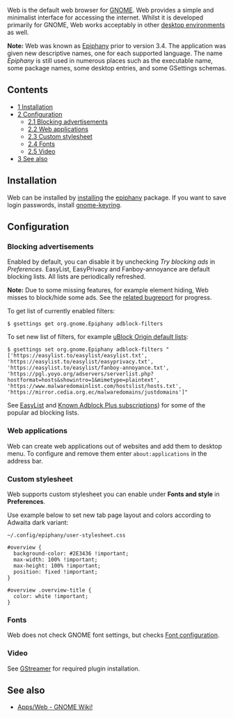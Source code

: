 Web is the default web browser for [GNOME](/index.php/GNOME "GNOME"). Web provides a simple and minimalist interface for accessing the internet. Whilst it is developed primarily for GNOME, Web works acceptably in other [desktop environments](/index.php/Desktop_environments "Desktop environments") as well.

**Note:** Web was known as [Epiphany](http://projects.gnome.org/epiphany/) prior to version 3.4\. The application was given new descriptive names, one for each supported language. The name *Epiphany* is still used in numerous places such as the executable name, some package names, some desktop entries, and some GSettings schemas.

## Contents

*   [1 Installation](#Installation)
*   [2 Configuration](#Configuration)
    *   [2.1 Blocking advertisements](#Blocking_advertisements)
    *   [2.2 Web applications](#Web_applications)
    *   [2.3 Custom stylesheet](#Custom_stylesheet)
    *   [2.4 Fonts](#Fonts)
    *   [2.5 Video](#Video)
*   [3 See also](#See_also)

## Installation

Web can be installed by [installing](/index.php/Install "Install") the [epiphany](https://www.archlinux.org/packages/?name=epiphany) package. If you want to save login passwords, install [gnome-keyring](https://www.archlinux.org/packages/?name=gnome-keyring).

## Configuration

### Blocking advertisements

Enabled by default, you can disable it by unchecking *Try blocking ads* in *Preferences*. EasyList, EasyPrivacy and Fanboy-annoyance are default blocking lists. All lists are periodically refreshed.

**Note:** Due to some missing features, for example element hiding, Web misses to block/hide some ads. See the [related bugreport](https://gitlab.gnome.org/GNOME/epiphany/issues/288) for progress.

To get list of currently enabled filters:

```
$ gsettings get org.gnome.Epiphany adblock-filters

```

To set new list of filters, for example [uBlock Origin default lists](https://github.com/gorhill/uBlock/wiki/Blocking-mode:-easy-mode):

```
$ gsettings set org.gnome.Epiphany adblock-filters "['https://easylist.to/easylist/easylist.txt', 'https://easylist.to/easylist/easyprivacy.txt', 'https://easylist.to/easylist/fanboy-annoyance.txt', 'https://pgl.yoyo.org/adservers/serverlist.php?hostformat=hosts&showintro=1&mimetype=plaintext', 'https://www.malwaredomainlist.com/hostslist/hosts.txt', 'https://mirror.cedia.org.ec/malwaredomains/justdomains']"

```

See [EasyList](https://easylist.to/) and [Known Adblock Plus subscriptions](https://adblockplus.org/en/subscriptions)) for some of the popular ad blocking lists.

### Web applications

Web can create web applications out of websites and add them to desktop menu. To configure and remove them enter `about:applications` in the address bar.

### Custom stylesheet

Web supports custom stylesheet you can enable under **Fonts and style** in **Preferences**.

Use example below to set new tab page layout and colors according to Adwaita dark variant:

 `~/.config/epiphany/user-stylesheet.css` 
```
#overview {
  background-color: #2E3436 !important;
  max-width: 100% !important;
  max-height: 100% !important;
  position: fixed !important;
}

#overview .overview-title {
  color: white !important;
}

```

### Fonts

Web does not check GNOME font settings, but checks [Font configuration](/index.php/Font_configuration "Font configuration").

### Video

See [GStreamer](/index.php/GStreamer "GStreamer") for required plugin installation.

## See also

*   [Apps/Web - GNOME Wiki!](https://wiki.gnome.org/Apps/Web)